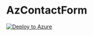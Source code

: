 # AzContactForm

[![Deploy to Azure](https://azuredeploy.net/deploybutton.svg)](https://azuredeploy.net/)
